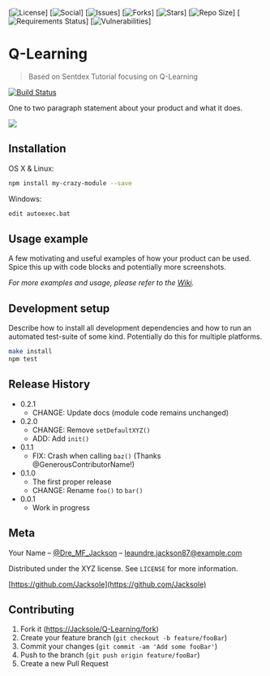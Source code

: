 [![License](https://img.shields.io/github/license/Jacksole/Q-Learning.svg)]
[![Social](https://img.shields.io/twitter/url/https/github.com/Jacksole/Q-Learning.svg?style=social)]
[![Issues](https://img.shields.io/github/issues/Jacksole/Q-Learning.svg)] 
[![Forks](https://img.shields.io/github/forks/Jacksole/Q-Learning.svg)]
[![Stars](https://img.shields.io/github/stars/Jacksole/Q-Learning.svg)]
[![Repo Size](https://img.shields.io/github/repo-size/Jacksole/Q-Learning.svg)]
[![Requirements Status](https://requires.io/github/Jacksole/Q-Learning/requirements.svg?branch=master)]
[![Vulnerabilities](https://img.shields.io/snyk/vulnerabilities/github/Jacksole/Q-Learning.svg)]
# Q-Learning
> Based on Sentdex Tutorial focusing on Q-Learning


[![Build Status][travis-image]][travis-url]

One to two paragraph statement about your product and what it does.

![](header.png)

## Installation

OS X & Linux:

```sh
npm install my-crazy-module --save
```

Windows:

```sh
edit autoexec.bat
```

## Usage example

A few motivating and useful examples of how your product can be used. Spice this up with code blocks and potentially more screenshots.

_For more examples and usage, please refer to the [Wiki][wiki]._

## Development setup

Describe how to install all development dependencies and how to run an automated test-suite of some kind. Potentially do this for multiple platforms.

```sh
make install
npm test
```

## Release History

* 0.2.1
    * CHANGE: Update docs (module code remains unchanged)
* 0.2.0
    * CHANGE: Remove `setDefaultXYZ()`
    * ADD: Add `init()`
* 0.1.1
    * FIX: Crash when calling `baz()` (Thanks @GenerousContributorName!)
* 0.1.0
    * The first proper release
    * CHANGE: Rename `foo()` to `bar()`
* 0.0.1
    * Work in progress

## Meta

Your Name – [@Dre_MF_Jackson](https://twitter.com/Dre_MF_Jackson) – leaundre.jackson87@example.com

Distributed under the XYZ license. See ``LICENSE`` for more information.

[https://github.com/Jacksole](https://github.com/Jacksole)

## Contributing

1. Fork it (<https://Jacksole/Q-Learning/fork>)
2. Create your feature branch (`git checkout -b feature/fooBar`)
3. Commit your changes (`git commit -am 'Add some fooBar'`)
4. Push to the branch (`git push origin feature/fooBar`)
5. Create a new Pull Request

<!-- Markdown link & img dfn's -->
[travis-image]: https://img.shields.io/travis/Jacksole/Q-Learning.svg
[travis-url]: (https://img.shields.io/travis/Jacksole/Q-Learning.svg)]
[wiki]: https://github.com/Jacksole/Kivy-Chat/wiki

